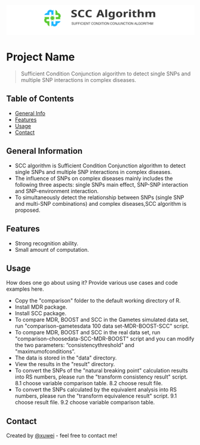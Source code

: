 ## 
![Logo](./SCClogo.png)

# Project Name
> Sufficient Condition Conjunction algorithm to detect single SNPs and multiple SNP interactions in complex diseases.


## Table of Contents
* [General Info](#general-information)
* [Features](#features)
* [Usage](#usage)
* [Contact](#contact)

## General Information
- SCC algorithm is Sufficient Condition Conjunction algorithm to detect single SNPs and multiple SNP interactions in complex diseases.
- The influence of SNPs on complex diseases mainly includes the following three aspects: single SNPs main effect, SNP-SNP interaction and SNP-environment interaction.
- To simultaneously detect the relationship  between SNPs (single SNP and multi-SNP combinations) and complex diseases,SCC algorithm is proposed.

## Features
- Strong recognition ability.
- Small amount of computation.


## Usage
How does one go about using it?
Provide various use cases and code examples here.
- Copy the "comparison" folder to the default working directory of R.
- Install MDR package.
- Install SCC package.
- To compare MDR, BOOST and SCC in the Gametes simulated data set, run "comparison-gametesdata 100 data set-MDR-BOOST-SCC" script.
- To compare MDR, BOOST and SCC in the real data set, run "comparison-choosedata-SCC-MDR-BOOST" script and you can modify the two parameters: “consistencythreshold" and "maximumofconditions”.
- The data is stored in the "data" directory.
- View the results in the "result" directory.
- To convert the SNPs of the "natural breaking point" calculation results into RS numbers, please run the "transform consistency result" script. 8.1 choose variable comparison table. 8.2 choose result file.
- To convert the SNPs calculated by the equivalent analysis into RS numbers, please run the "transform equivalence result" script. 9.1 choose result file. 9.2 choose variable comparison table.


## Contact
Created by [@xuwei](eric.wxu@hotmail.com) - feel free to contact me!
